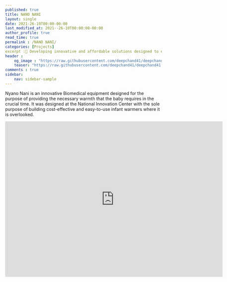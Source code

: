 ```yaml
---
published: true
title: NANO NANI
layout: single
date: 2021-26-10T00:00-00:00
last_modified_at: 2021--26-10T00:00:00-00:00
author_profile: true
read_time: true
permalink : /NANO NANI/
categories: [Projects]
excerpt :👶 Developing innovative and affordable solutions designed to enhance and modernize healthcare services in Nepal.
header :
    og_image : "https://raw.githubusercontent.com/deepchand41/deepchand41.github.io/blob/main/images/baby-warmer.original.height-500.png"
    teaser: "https://raw.githubusercontent.com/deepchand41/deepchand41.github.io/blob/main/images/baby-warmer.original.height-500.png"
comments : true
sidebar:
    nav: sidebar-sample
---
```


Nyano Nani is an innovative Biomedical equipment designed for the purpose of providing the necessary warmth that the baby requires in the crucial time. It was designed at the National Innovation Center with the sole purpose of building cost-effective and easy-to-use infant warmers where it is overlooked. 

<iframe width="700" height="500" src="https://youtu.be/WeGQjVxKR2k" frameborder="0" allow="accelerometer; autoplay; encrypted-media; gyroscope; picture-in-picture" allowfullscreen></iframe>

<br>


